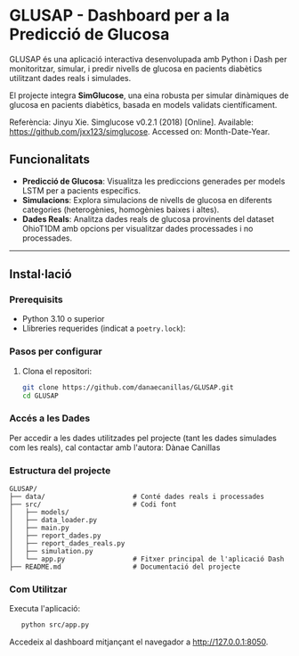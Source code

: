 # **GLUSAP - Dashboard per a la Predicció de Glucosa**

GLUSAP és una aplicació interactiva desenvolupada amb Python i Dash per monitoritzar, simular, i predir nivells de glucosa en pacients diabètics utilitzant dades reals i simulades.

El projecte integra **SimGlucose**, una eina robusta per simular dinàmiques de glucosa en pacients diabètics, basada en models validats científicament.

Referència:
Jinyu Xie. Simglucose v0.2.1 (2018) [Online]. Available: https://github.com/jxx123/simglucose. Accessed on: Month-Date-Year.



## **Funcionalitats**
- **Predicció de Glucosa**: Visualitza les prediccions generades per models LSTM per a pacients específics.
- **Simulacions**: Explora simulacions de nivells de glucosa en diferents categories (heterogènies, homogènies baixes i altes).
- **Dades Reals**: Analitza dades reals de glucosa provinents del dataset OhioT1DM amb opcions per visualitzar dades processades i no processades.

---

## **Instal·lació**

### **Prerequisits**
- Python 3.10 o superior
- Llibreries requerides (indicat a `poetry.lock`):

### **Pasos per configurar**
1. Clona el repositori:
   ```bash
   git clone https://github.com/danaecanillas/GLUSAP.git
   cd GLUSAP
   ```

### **Accés a les Dades**
Per accedir a les dades utilitzades pel projecte (tant les dades simulades com les reals), cal contactar amb l'autora:
Dànae Canillas

### **Estructura del projecte**
  ```plaintext
GLUSAP/
├── data/                      # Conté dades reals i processades
├── src/                       # Codi font
│   ├── models/                  
│   ├── data_loader.py                 
│   ├── main.py                
│   ├── report_dades.py                
│   ├── report_dades_reals.py                 
│   ├── simulation.py                 
│   └── app.py                 # Fitxer principal de l'aplicació Dash
├── README.md                  # Documentació del projecte
  ```

### **Com Utilitzar**
Executa l'aplicació:
```bash
   python src/app.py
```
Accedeix al dashboard mitjançant el navegador a http://127.0.0.1:8050.
